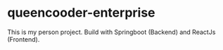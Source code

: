 # queencooder-enterprise
This is my person project. Build with Springboot (Backend) and ReactJs (Frontend).
